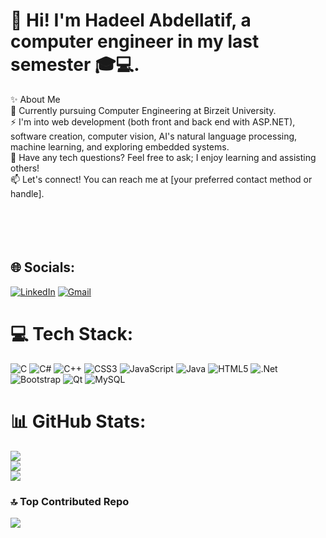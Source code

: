 # 👋 Hi! I'm Hadeel Abdellatif, a computer engineer in my last semester 🎓💻.

✨ About Me<br>🔭 Currently pursuing Computer Engineering at Birzeit University.<br>⚡ I'm into web development (both front and back end with ASP.NET), software creation, computer vision, AI's natural language processing, machine learning, and exploring embedded systems.<br>💬 Have any tech questions? Feel free to ask; I enjoy learning and assisting others!<br>📫 Let's connect! You can reach me at [your preferred contact method or handle].<br><br><br><br><br>


## 🌐 Socials:
[![LinkedIn](https://img.shields.io/badge/LinkedIn-%230077B5.svg?logo=linkedin&logoColor=white)]([https://linkedin.com/in/HadeelAbdellatif](https://www.linkedin.com/in/hadeel-abdellatif-89aa0124a/))
[![Gmail](https://img.shields.io/badge/Gmail-%23D14836.svg?logo=gmail&logoColor=white)](mailto:hadeel.abdellatif2001@gmail.com)

# 💻 Tech Stack:
![C](https://img.shields.io/badge/c-%2300599C.svg?style=flat&logo=c&logoColor=white) ![C#](https://img.shields.io/badge/c%23-%23239120.svg?style=flat&logo=csharp&logoColor=white) ![C++](https://img.shields.io/badge/c++-%2300599C.svg?style=flat&logo=c%2B%2B&logoColor=white) ![CSS3](https://img.shields.io/badge/css3-%231572B6.svg?style=flat&logo=css3&logoColor=white) ![JavaScript](https://img.shields.io/badge/javascript-%23323330.svg?style=flat&logo=javascript&logoColor=%23F7DF1E) ![Java](https://img.shields.io/badge/java-%23ED8B00.svg?style=flat&logo=openjdk&logoColor=white) ![HTML5](https://img.shields.io/badge/html5-%23E34F26.svg?style=flat&logo=html5&logoColor=white) ![.Net](https://img.shields.io/badge/.NET-5C2D91?style=flat&logo=.net&logoColor=white) ![Bootstrap](https://img.shields.io/badge/bootstrap-%238511FA.svg?style=flat&logo=bootstrap&logoColor=white) ![Qt](https://img.shields.io/badge/Qt-%23217346.svg?style=flat&logo=Qt&logoColor=white) ![MySQL](https://img.shields.io/badge/mysql-%2300000f.svg?style=flat&logo=mysql&logoColor=white)
# 📊 GitHub Stats:
![](https://github-readme-stats.vercel.app/api?username=HadelAbdellatif&theme=dark&hide_border=false&include_all_commits=true&count_private=true)<br/>
![](https://github-readme-streak-stats.herokuapp.com/?user=HadelAbdellatif&theme=dark&hide_border=false)<br/>
![](https://github-readme-stats.vercel.app/api/top-langs/?username=HadelAbdellatif&theme=dark&hide_border=false&include_all_commits=true&count_private=true&layout=compact)

### 🔝 Top Contributed Repo
![](https://github-contributor-stats.vercel.app/api?username=HadelAbdellatif&limit=5&theme=dark&combine_all_yearly_contributions=true)

<!-- Proudly created with GPRM ( https://gprm.itsvg.in ) -->
